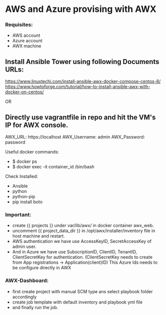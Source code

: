 # AWS and Azure provising with AWX

### Requisites:
- AWS account
- Azure account
- AWX machine

## Install Ansible Tower using following Documents URLs:
https://www.linuxtechi.com/install-ansible-awx-docker-compose-centos-8/
https://www.howtoforge.com/tutorial/how-to-install-ansible-awx-with-docker-on-centos/

   OR 

## Directly use vagrantfile in repo and hit the VM's IP for AWX console.

AWX_URL: https://localhost
AWX_Username: admin
AWX_Password: password

Useful docker commands:
- $ docker ps
- $ docker exec -it container_id /bin/bash

Check Installed:
- Ansible
- python
- python-pip
- pip install boto

### Important:
- create {{ projects }} under var/lib/awx/ in docker container awx_web.
- uncomment {{ project_data_dir }} in /opt/awx/installer/inventory file in host machine and restart.
- AWS authentication we have use AccessKeyID, SecretAccessKey of admin user.
- And in Azure we have use SubscriptionID, ClientID, TenantID, ClientSecretKey for authentication. 
  (ClientSecretKey needs to create from App registrations -> Application(client)ID)
  This Azure Ids needs to be configure directly in AWX

### AWX-Dashboard:
- first create project with manual SCM type ans select playbook folder accordingly
- create job template with default inventory and playbook yml file
- and finally run the job.


